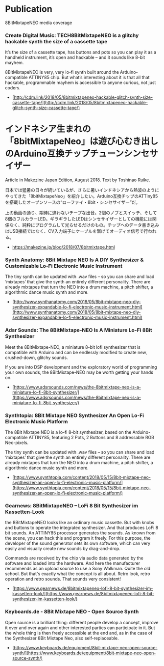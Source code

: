 # Publication

8BitMixtapeNEO media coverage

### Create Digital Music: TECH8BitMixtapeNEO is a glitchy hackable synth the size of a cassette tape

It’s the size of a cassette tape, has buttons and pots so you can play it as a handheld instrument, it’s open and hackable – and it sounds like 8-bit mayhem.

8BitMixtapeNEO is very, very lo-fi synth built around the Arduino-compatible ATTINY85 chip. But what’s interesting about it is that all that hackable, programmable mayhem is accessible to anyone curious, not just coders.

* [http://cdm.link/2018/05/8bitmixtapeneo-hackable-glitch-synth-size-cassette-tape/](http://cdm.link/2018/05/8bitmixtapeneo-hackable-glitch-synth-size-cassette-tape/)

# インドネシア生まれの「8bitMixtapeNeo」は遊び心むき出しのArduino互換チップチューンシンセサイザー

Article in Makezine Japan Edition, August 2018. Text by Toshinao Ruike.

日本では猛暑の日々が続いているが、さらに暑いインドネシアから熱波のようにやってきた「8bitMixtapeNeo」を紹介したい。Arduino互換チップのATTiny85を搭載したオープンソースの“ローファイ・8bit・シンセサイザー”だ。

上の動画の通り、期待に違わないチープな出音。2個のノブとスイッチ、そして8個のフルカラーLED。ギラギラしたLEDはシンセサイザーとしての機能には関係なく、純粋にプログラムして光らせるだけのもの。チップへのデータ書き込みはUSB接続ではなく、CV入力端子にケーブルを繋げてオーディオ信号で行われる。

* https://makezine.jp/blog/2018/07/8bitmixtape.html

### Synth Anatomy: 8Bit Mixtape NEO Is A DIY Synthesizer & Customizable Lo-Fi Electronic Music Instrument

The tiny synth can be updated with .wav files – so you can share and load ‘mixtapes’ that give the synth an entirely different personality. There are already mixtapes that turn the NEO into a drum machine, a pitch shifter, a algorithmic dance music synth and more.

* [http://www.synthanatomy.com/2018/05/8bit-mixtape-neo-diy-synthesizer-expandable-lo-fi-electronic-music-instrument.html](http://www.synthanatomy.com/2018/05/8bit-mixtape-neo-diy-synthesizer-expandable-lo-fi-electronic-music-instrument.html)

### Adsr Sounds: The 8BitMixtape-NEO Is A Miniature Lo-Fi 8Bit Synthesizer

Meet the 8BitMixtape-NEO, a miniature 8-bit lofi synthesizer that is compatible with Arduino and can be endlessly modified to create new, crushed-down, glitchy sounds.

If you are into DSP development and the exploratory world of programming your own sounds, the 8BitMixtape-NEO may be worth getting your hands on.

* [https://www.adsrsounds.com/news/the-8bitmixtape-neo-is-a-miniature-lo-fi-8bit-synthesizer/](https://www.adsrsounds.com/news/the-8bitmixtape-neo-is-a-miniature-lo-fi-8bit-synthesizer/)

### Synthtopia: 8Bit Mixtape NEO Synthesizer An Open Lo-Fi Electronic Music Platform

The 8Bit Mixtape NEO is a lo-fi 8-bit synthesizer, based on the Arduino-compatible ATTINY85, featuring 2 Pots, 2 Buttons and 8 addressable RGB Neo-pixels.

The tiny synth can be updated with .wav files – so you can share and load ‘mixtapes’ that give the synth an entirely different personality. There are already mixtapes that turn the NEO into a drum machine, a pitch shifter, a algorithmic dance music synth and more.

* [https://www.synthtopia.com/content/2018/05/15/8bit-mixtape-neo-synthesizer-an-open-lo-fi-electronic-music-platform/](https://www.synthtopia.com/content/2018/05/15/8bit-mixtape-neo-synthesizer-an-open-lo-fi-electronic-music-platform/)

### Gearnews: 8BitMixtapeNEO – LoFi 8 Bit Synthesizer im Kassetten-Look

the 8BitMixtapeNEO looks like an ordinary music cassette. But with knobs and buttons to operate the integrated synthesizer. And that produces LoFi 8 bit sounds. An ATTINY85 processor generates the sounds. As known from the scene, you can hack this and program it freely. For this purpose, the developer of the sound generator sets its own software, which can very easily and visually create new sounds by drag-and-drop.

Commands are received by the chip via audio data generated by the software and loaded into the hardware. And here the manufacturer recommends as an upload source to use a Sony Walkman. Quite the old school. But that's exactly what the concept is all about. Retro look, retro operation and retro sounds. That sounds very consistent!

* [https://www.gearnews.de/8bitmixtapeneo-lofi-8-bit-synthesizer-im-kassetten-look/](https://www.gearnews.de/8bitmixtapeneo-lofi-8-bit-synthesizer-im-kassetten-look/)

### Keyboards.de - 8Bit Mixtape NEO - Open Source Synth

Open source is a brilliant thing: different people develop a concept, improve it over and over again and other interested parties can participate in it. But the whole thing is then freely accessible at the end and, as in the case of the Synthesizer 8Bit Mixtape Neo, also self-replaceable.

* [https://www.keyboards.de/equipment/8bit-mixtape-neo-open-source-synth/](https://www.keyboards.de/equipment/8bit-mixtape-neo-open-source-synth/)



